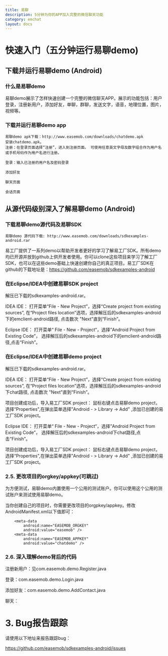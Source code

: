 ```yaml
---
title: 易聊
description: 5分钟为你的APP加入完整的微信聊天功能
category: emchat
layout: docs
---
```


# 快速入门（五分钟运行易聊demo) 


## 下载并运行易聊demo (Android) 
###  什么是易聊demo

易聊demo展示了怎样快速创建一个完整的微信聊天APP。展示的功能包括：用户登录，注册新用户，添加好友，单聊，群聊，发送文字，语音，地理位置，图片，视频等。
### 下载并运行易聊demo app

    易聊demo apk下载：http://www.easemob.com/downloads/chatdemo.apk
    安装chatdemo.apk。
    注册：在登录页面选择“注册”，进入到注册页面。 可使用任意英文字母及数字组合作为用户名或手机号码作为用户名进行注册。

    登录：输入已注册的用户名及密码登录

    添加好友

    聊天页面

    会话页面


## 从源代码级别深入了解易聊demo (Android)

 
### 下载易聊demo源代码及易聊SDK 

    易聊demo 源代码下载: http://www.easemob.com/downloads/sdkexamples-android.rar

 

易工厂提供了一系列demo以帮助开发者更好的学习了解易工厂SDK。所有demo均已开源并放到github上供开发者使用。你可以clone这些项目来学习了解工厂SDK，也可以在这些demo基础上快速创建你自己的真正项目。易工厂SDK在github的下载地址是：https://github.com/easemob/sdkexamples-android

### 在Eclipse/IDEA中创建易聊SDK project 

解压已下载的sdkexamples-android.rar。

IDEA IDE： 打开菜单“File - New Project”，选择“Create project from existing sources”, 在“Project files location”选项，选择解压后的sdkexamples-android下的emclient-android路径, 点击数次 "Next"直到“Finish”。

Eclipse IDE： 打开菜单“ File - New - Project“，选择”Android Project from Existing Code”， 选择解压后的sdkexamples-android下的emclient-android路径,点击“Finish”。

### 在Eclipse/IDEA中创建易聊demo project 

解压已下载的sdkexamples-android.rar。

IDEA IDE： 打开菜单“File - New Project”，选择“Create project from existing sources”, 在“Project files location”选项，选择解压后的sdkexamples-android下chat路径, 点击数次 "Next"直到“Finish”。

项目创建成功后，导入易工厂SDK project： 鼠标右键点击易聊demo project， 选择“Properties",在弹出菜单选择”Android - > Library -> Add" ,添加已创建的易工厂SDK project。

Eclipse IDE： 打开菜单“ File - New - Project“，选择”Android Project from Existing Code”， 选择解压后的sdkexamples-android下chat路径,点击“Finish”。

项目创建成功后，导入易工厂SDK project： 鼠标右键点击易聊demo project， 选择“Properties",在弹出菜单选择”Android - > Library -> Add" ,添加已创建的易工厂SDK project。

### 2.5. 更改项目的orgkey/appkey(可跳过) ###

为方便测试，易聊demo内置使用一个公用的测试账户。你可以使用这个公用的测试账户来测试使用易聊demo。

当你创建自己的项目时，你需要更改项目的orgpkey/appkey。修改AndroidManifest.xml以下值即可：

        <meta-data
            android:name="EASEMOB_ORGKEY"
            android:value="easemob" />
        <meta-data
            android:name="EASEMOB_APPKEY"
            android:value="chatdemo" />

### 2.6. 深入理解demo背后的代码 ###

注册新用户：见com.easemob.demo.Register.java

 

登录：com.easemob.demo.Login.java

 

添加好友：com.easemob.demo.AddContact.java

 

聊天：

 
# 3. Bug报告跟踪 #

请使用以下地址来报告跟踪bug：

https://github.com/easemob/sdkexamples-android/issues


